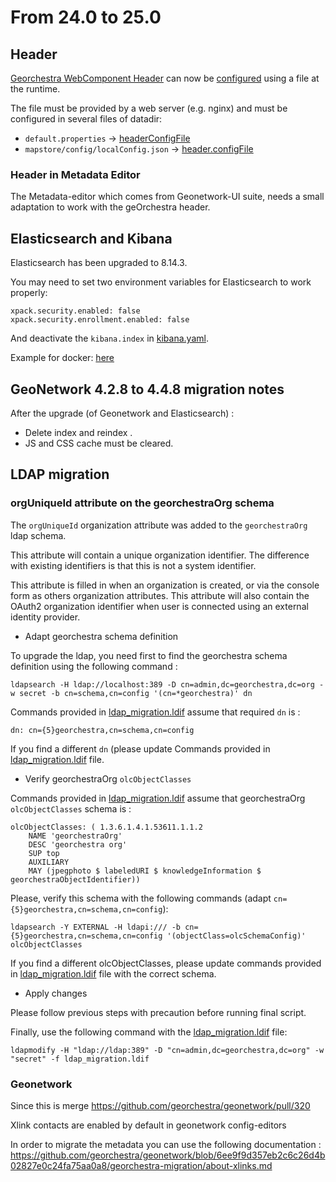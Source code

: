# From 24.0 to 25.0

## Header

[Georchestra WebComponent Header](https://github.com/georchestra) can now be [configured](https://github.com/georchestra/header/blob/main/CONFIG.md) using a file at the runtime.

The file must be provided by a web server (e.g. nginx) and must be configured in several files of datadir:
- `default.properties` -> [headerConfigFile](https://github.com/georchestra/datadir/blob/25.0/default.properties#L49)
- `mapstore/config/localConfig.json` -> [header.configFile](https://github.com/georchestra/datadir/blob/docker-25.0/mapstore/configs/localConfig.json#L29)

### Header in Metadata Editor

The Metadata-editor which comes from Geonetwork-UI suite, needs a small adaptation to work with the geOrchestra header.

[//]: # (TO_WRITE: yet not working on demo.georchestra.org)

## Elasticsearch and Kibana

Elasticsearch has been upgraded to 8.14.3.

You may need to set  two environment variables for Elasticsearch to work properly:
```
xpack.security.enabled: false
xpack.security.enrollment.enabled: false
```

And deactivate the `kibana.index` in [kibana.yaml](https://github.com/georchestra/docker/blob/25.0/resources/kibana/kibana.yml#L3).

Example for docker: [here](https://github.com/georchestra/docker/blob/25.0/docker-compose.yml#L365-L366)

## GeoNetwork 4.2.8 to 4.4.8 migration notes

After the upgrade (of Geonetwork and Elasticsearch) :
- Delete index and reindex .
- JS and CSS cache must be cleared.


## LDAP migration
### orgUniqueId attribute on the georchestraOrg schema

The `orgUniqueId` organization attribute was added to the `georchestraOrg` ldap schema.


This attribute will contain a unique organization identifier. The difference with existing identifiers is that this is not a system identifier.

This attribute is filled in when an organization is created, or via the console form as others organization attributes.
This attribute will also contain the OAuth2 organization identifier when user is connected using an external identity provider.

* Adapt georchestra schema definition

To upgrade the ldap, you need first to find the georchestra schema definition using the following command :

```
ldapsearch -H ldap://localhost:389 -D cn=admin,dc=georchestra,dc=org -w secret -b cn=schema,cn=config '(cn=*georchestra)' dn
```

Commands provided in [ldap_migration.ldif](ldap_migration.ldif) assume that required `dn` is :

`dn: cn={5}georchestra,cn=schema,cn=config`

If you find a different `dn` (please update Commands provided in [ldap_migration.ldif](ldap_migration.ldif) file.

* Verify georchestraOrg `olcObjectClasses`

Commands provided in [ldap_migration.ldif](ldap_migration.ldif) assume that georchestraOrg `olcObjectClasses` schema is :

```
olcObjectClasses: ( 1.3.6.1.4.1.53611.1.1.2
    NAME 'georchestraOrg'
    DESC 'georchestra org'
    SUP top
    AUXILIARY
    MAY (jpegphoto $ labeledURI $ knowledgeInformation $ georchestraObjectIdentifier))
```
Please, verify this schema with the following commands (adapt `cn={5}georchestra,cn=schema,cn=config`): 

```
ldapsearch -Y EXTERNAL -H ldapi:/// -b cn={5}georchestra,cn=schema,cn=config '(objectClass=olcSchemaConfig)' olcObjectClasses
```

If you find a different olcObjectClasses, please update commands provided in [ldap_migration.ldif](ldap_migration.ldif) file with the correct schema.
 

* Apply changes

Please follow previous steps with precaution before running final script.

Finally, use the following command with the [ldap_migration.ldif](ldap_migration.ldif) file:

```
ldapmodify -H "ldap://ldap:389" -D "cn=admin,dc=georchestra,dc=org" -w "secret" -f ldap_migration.ldif
```

### Geonetwork

Since this is merge <https://github.com/georchestra/geonetwork/pull/320>

Xlink contacts are enabled by default in geonetwork config-editors

In order to migrate the metadata you can use the following documentation : <https://github.com/georchestra/geonetwork/blob/6ee9f9d357eb2c6c26d4b02827e0c24fa75aa0a8/georchestra-migration/about-xlinks.md>
